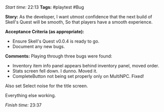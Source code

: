 
*Start time:* 22:13
**Tags:** #playtest #Bug 

**Story:** 
As the developer, I want utmost confidence that the next build of Skell's Quest will be smooth,
So that players have a smooth experience.

**Acceptance Criteria (as appropriate):**
- Ensure Skell's Quest v0.0.4 is ready to go.
- Document any new bugs.

**Comments:** 
Playing through three bugs were found:

- Inventory item info panel appears behind inventory panel, moved order.
- Stats screen fell down. I dunno. Moved it.
- CompleteButton not being set properly only on MultiNPC. Fixed!

Also set Select noise for the title screen.

Everything else working.

*Finish time:* 23:37